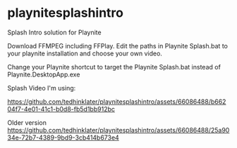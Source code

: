 # playnitesplashintro
Splash Intro solution for Playnite

Download FFMPEG including FFPlay. Edit the paths in Playnite Splash.bat to your playnite installation and choose your own video. 

Change your Playnite shortcut to target the Playnite Splash.bat instead of Playnite.DesktopApp.exe

Splash Video I'm using: 


https://github.com/tedhinklater/playnitesplashintro/assets/66086488/b66204f7-4e01-41c1-b0d8-fb5d1bb912bc


Older version 
https://github.com/tedhinklater/playnitesplashintro/assets/66086488/25a9034e-72b7-4389-9bd9-3cb414b673e4


